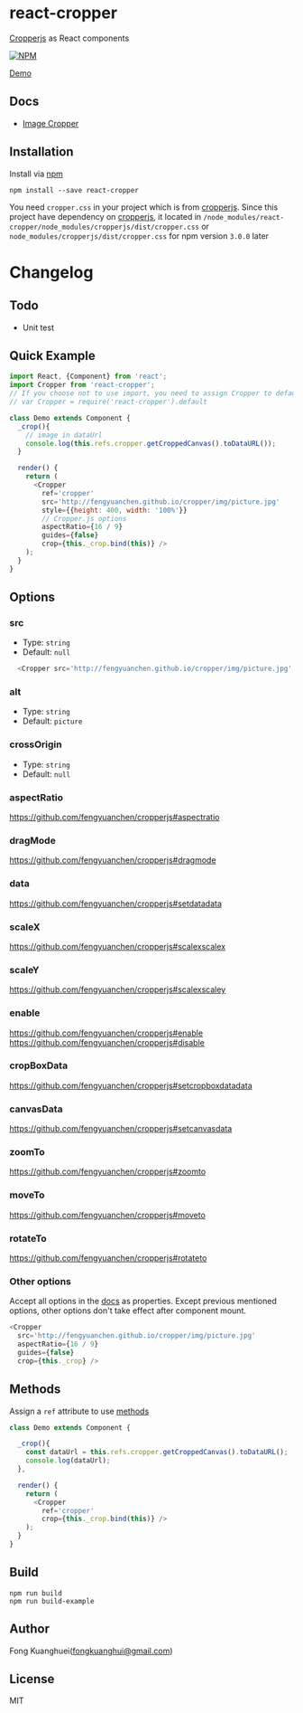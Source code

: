 # react-cropper

[Cropperjs](https://github.com/fengyuanchen/cropperjs) as React components

[![NPM](https://nodei.co/npm/react-cropper.png)](https://www.npmjs.com/package/react-cropper)

[Demo](http://roadmanfong.github.io/react-cropper/example/)


## Docs

* [Image Cropper](https://github.com/fengyuanchen/cropper)

## Installation

Install via [npm](https://www.npmjs.com/package/react-cropper)

```shell
npm install --save react-cropper
```

You need `cropper.css` in your project which is from [cropperjs](https://www.npmjs.com/package/cropperjs).
Since this project have dependency on [cropperjs](https://www.npmjs.com/package/cropperjs), it located in `/node_modules/react-cropper/node_modules/cropperjs/dist/cropper.css` or `node_modules/cropperjs/dist/cropper.css` for npm version `3.0.0` later

# Changelog


## Todo
* Unit test

## Quick Example
```js
import React, {Component} from 'react';
import Cropper from 'react-cropper';
// If you choose not to use import, you need to assign Cropper to default
// var Cropper = require('react-cropper').default

class Demo extends Component {
  _crop(){
    // image in dataUrl
    console.log(this.refs.cropper.getCroppedCanvas().toDataURL());
  }

  render() {
    return (
      <Cropper
        ref='cropper'
        src='http://fengyuanchen.github.io/cropper/img/picture.jpg'
        style={{height: 400, width: '100%'}}
        // Cropper.js options
        aspectRatio={16 / 9}
        guides={false}
        crop={this._crop.bind(this)} />
    );
  }
}
```

## Options

### src
* Type: `string`
* Default: `null`

```js
  <Cropper src='http://fengyuanchen.github.io/cropper/img/picture.jpg' />
```
### alt
* Type: `string`
* Default: `picture`

### crossOrigin
* Type: `string`
* Default: `null`

### aspectRatio
https://github.com/fengyuanchen/cropperjs#aspectratio

### dragMode
https://github.com/fengyuanchen/cropperjs#dragmode

### data
https://github.com/fengyuanchen/cropperjs#setdatadata

### scaleX
https://github.com/fengyuanchen/cropperjs#scalexscalex

### scaleY
https://github.com/fengyuanchen/cropperjs#scalexscaley

### enable
https://github.com/fengyuanchen/cropperjs#enable
https://github.com/fengyuanchen/cropperjs#disable

### cropBoxData
https://github.com/fengyuanchen/cropperjs#setcropboxdatadata

### canvasData
https://github.com/fengyuanchen/cropperjs#setcanvasdata

### zoomTo
https://github.com/fengyuanchen/cropperjs#zoomto

### moveTo
https://github.com/fengyuanchen/cropperjs#moveto

### rotateTo
https://github.com/fengyuanchen/cropperjs#rotateto

### Other options
Accept all options in the [docs](https://github.com/fengyuanchen/cropperjs#options) as properties.
Except previous mentioned options, other options don't take effect after component mount.

```js
<Cropper
  src='http://fengyuanchen.github.io/cropper/img/picture.jpg'
  aspectRatio={16 / 9} 
  guides={false} 
  crop={this._crop} />
```

## Methods
Assign a `ref` attribute to use [methods](https://github.com/fengyuanchen/cropper#methods)

```js
class Demo extends Component {

  _crop(){
    const dataUrl = this.refs.cropper.getCroppedCanvas().toDataURL();
    console.log(dataUrl);
  },

  render() {
    return (
      <Cropper
        ref='cropper'
        crop={this._crop.bind(this)} />
    );
  }
}
```

## Build

```
npm run build
npm run build-example
```

## Author
Fong Kuanghuei(fongkuanghui@gmail.com)

## License
MIT
